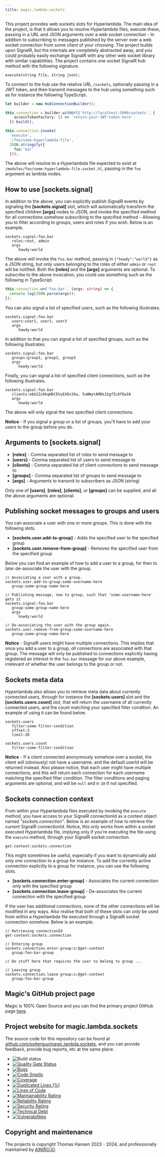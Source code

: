 ```yaml
---
title: magic.lambda.sockets
---
```


This project provides web sockets slots for Hyperlambda.
The main idea of the project, is that it allows you to resolve Hyperlambda files, execute these,
passing in a URL and JSON arguments over a web socket connection - In addition to subscribing to messages
published by the server over a web socket connection from some client of your choosing. The project builds
upon SignalR, but the internals are completely abstracted away, and you could probably easily exchange
SignalR with any other web socket library with similar capabilities. The project contains one socket
SignalR hub method with the following signature.

```
execute(string file, string json);
```

To connect to the hub use the relative URL `/sockets`, optionally passing in a JWT token, and then
transmit messages to the hub using something such as for instance the following TypeScript.

```typescript
let builder = new HubConnectionBuilder();

this.connection = builder.withUrl('http://localhost:5000/sockets', {
    accessTokenFactory: () => 'return-your-JWT-token-here'
  }).build();

this.connection.invoke(
  'execute',
  '/foo/some-hyperlambda-file',
  JSON.stringify({
    foo:'bar'
  }));
```

The above will resolve to a Hyperlambda file expected to exist at `/modules/foo/some-hyperlambda-file.socket.hl`,
passing in the `foo` argument as lambda nodes.

## How to use [sockets.signal]

In addition to the above, you can explicitly publish SignalR events by signaling the **[sockets.signal]** slot,
which will automatically transform the specified children **[args]** nodes to JSON, and invoke the specified
method for all connections somehow subscribing to the specified method - Allowing you to filter according
to groups, users and roles if you wish. Below is an example.

```
sockets.signal:foo.bar
   roles:root, admin
   args
      howdy:world
```

The above will invoke the `foo.bar` method, passing in `{"howdy":"world"}` as a JSON string, but only users belonging
to the roles of either `admin` or `root` will be notified. Both the **[roles]** and the **[args]** arguments are optional.
To subscribe to the above invocation, you could use something such as the following in TypeScript.

```typescript
this.connection.on('foo.bar', (args: string) => {
  console.log(JSON.parse(args));
});
```

You can also signal a list of specified users, such as the following illustrates.

```
sockets.signal:foo.bar
   users:user1, user2, user3
   args
      howdy:world
```

In addition to that you can signal a list of specified groups, such as the following illustrates.

```
sockets.signal:foo.bar
   groups:group1, group2, group3
   args
      howdy:world
```

Finally, you can signal a list of specified client connections, such as the following illustrates.

```
sockets.signal:foo.bar
   clients:e6U2Zz6kqHDCEVyEX6v35w, 5uWWytAM8kJ2gfIL0fEw2A
   args
      howdy:world
```

The above will only signal the two specified client connections.

**Notice** - If you signal a group or a list of groups, you'll have to add your users to the group before
you do.

## Arguments to [sockets.signal]

* __[roles]__ - Comma separated list of roles to send message to
* __[users]__ - Comma separated list of users to send message to
* __[clients]__ - Comma separated list of client connections to send message to
* __[groups]__ - Comma separated list of groups to send message to
* __[args]__ - Arguments to transmit to subscribers as JSON (string)

Only one of **[users]**, **[roles]**, **[clients]**, or **[groups]** can be supplied, and all
the above arguments are optional.

## Publishing socket messages to groups and users

You can associate a user with one or more groups. This is done with the following slots.

* __[sockets.user.add-to-group]__ - Adds the specified user to the specified group
* __[sockets.user.remove-from-group]__ - Removes the specified user from the specified group

Below you can find an example of how to add a user to a group, for then to later de-associate
the user with the group.

```
// Associating a user with a group.
sockets.user.add-to-group:some-username-here
   group:some-group-name-here

// Publishing message, now to group, such that 'some-username-here' gets it
sockets.signal:foo.bar
   group:some-group-name-here
   args
      howdy:world

// De-associating the user with the group again.
sockets.user.remove-from-group:some-username-here
   group:some-group-name-here
```

**Notice** - SignalR users might have multiple connections. This implies that once you add a user to
a group, _all_ connections are associated with that group. The message will only be
published to connections explicitly having registered an interest in the `foo.bar` message for our
above example, irrelevant of whether the user belongs to the group or not.

## Sockets meta data

Hyperlambda also allows you to retrieve meta data about currently connected users, through for instance
the **[sockets.users]** slot and the **[sockets.users.count]** slot, that will return the username of
all currently connected users, and the count matching your specified filter condition. An example
of using it can be found below.

```
sockets.users
   filter:some-filter-condition
   offset:3
   limit:20

sockets.users.count
   filter:some-filter-condition
```

**Notice** - If a client connected anonymously somehow over a socket, the client will (obviously)
not have a username, and the default userId will be returned instead. Also please notice, that each
user might have multiple connections, and this will return each connection for each username matching
the specified filter condition.
The filter conditions and paging arguments are optional, and will be `null` and `0-10` if not specified.

## Sockets connection context

From within your Hyperlambda files executed by invoking the `execute` method, you have access to
your SignalR connectionId as a context object named _"sockets.connection"_. Below is an example of
how to retrieve the current SignalR connectionId. Notice, this only works from _within_ a socket executed
Hyperlambda file, implying only if you're executing the file using the `execute` method, through your
SignalR socket connection.

```
get-context:sockets.connection
```

This might sometimes be useful, especially if you want to dynamically add only _one_ connection to a group
for instance. To add the currently active connection explicitly to a group for instance, you can use the 
following slots.

* __[sockets.connection.enter-group]__ - Associates the current connection _only_ with the specified group
* __[sockets.connection.leave-group]__ - De-associates the current connection with the specified group

If the user has additional connections, none of the other connections will be modified in any ways. Also
realise that both of these slots can _only_ be used from within a Hyperlambda file executed through a
SignalR socket connection somehow. Below is an example.

```
// Retrieving connectionId
get-context:sockets.connection

// Entering group
sockets.connection.enter-group:x:@get-context
   group:foo-bar-group

// Do stuff here that requires the user to belong to group ...

// Leaving group
sockets.connection.leave-group:x:@get-context
   group:foo-bar-group
```

## Magic's GitHub project page

Magic is 100% Open Source and you can find the primary project GitHub page [here](https://github.com/polterguy/magic).

## Project website for magic.lambda.sockets

The source code for this repository can be found at [github.com/polterguy/magic.lambda.sockets](https://github.com/polterguy/magic.lambda.sockets), and you can provide feedback, provide bug reports, etc at the same place.

- ![Build status](https://github.com/polterguy/magic.lambda.sockets/actions/workflows/build.yaml/badge.svg)
- [![Quality Gate Status](https://sonarcloud.io/api/project_badges/measure?project=polterguy_magic.lambda.sockets&metric=alert_status)](https://sonarcloud.io/dashboard?id=polterguy_magic.lambda.sockets)
- [![Bugs](https://sonarcloud.io/api/project_badges/measure?project=polterguy_magic.lambda.sockets&metric=bugs)](https://sonarcloud.io/dashboard?id=polterguy_magic.lambda.sockets)
- [![Code Smells](https://sonarcloud.io/api/project_badges/measure?project=polterguy_magic.lambda.sockets&metric=code_smells)](https://sonarcloud.io/dashboard?id=polterguy_magic.lambda.sockets)
- [![Coverage](https://sonarcloud.io/api/project_badges/measure?project=polterguy_magic.lambda.sockets&metric=coverage)](https://sonarcloud.io/dashboard?id=polterguy_magic.lambda.sockets)
- [![Duplicated Lines (%)](https://sonarcloud.io/api/project_badges/measure?project=polterguy_magic.lambda.sockets&metric=duplicated_lines_density)](https://sonarcloud.io/dashboard?id=polterguy_magic.lambda.sockets)
- [![Lines of Code](https://sonarcloud.io/api/project_badges/measure?project=polterguy_magic.lambda.sockets&metric=ncloc)](https://sonarcloud.io/dashboard?id=polterguy_magic.lambda.sockets)
- [![Maintainability Rating](https://sonarcloud.io/api/project_badges/measure?project=polterguy_magic.lambda.sockets&metric=sqale_rating)](https://sonarcloud.io/dashboard?id=polterguy_magic.lambda.sockets)
- [![Reliability Rating](https://sonarcloud.io/api/project_badges/measure?project=polterguy_magic.lambda.sockets&metric=reliability_rating)](https://sonarcloud.io/dashboard?id=polterguy_magic.lambda.sockets)
- [![Security Rating](https://sonarcloud.io/api/project_badges/measure?project=polterguy_magic.lambda.sockets&metric=security_rating)](https://sonarcloud.io/dashboard?id=polterguy_magic.lambda.sockets)
- [![Technical Debt](https://sonarcloud.io/api/project_badges/measure?project=polterguy_magic.lambda.sockets&metric=sqale_index)](https://sonarcloud.io/dashboard?id=polterguy_magic.lambda.sockets)
- [![Vulnerabilities](https://sonarcloud.io/api/project_badges/measure?project=polterguy_magic.lambda.sockets&metric=vulnerabilities)](https://sonarcloud.io/dashboard?id=polterguy_magic.lambda.sockets)

## Copyright and maintenance

The projects is copyright Thomas Hansen 2023 - 2024, and professionally maintained by [AINIRO.IO](https://ainiro.io).
